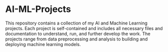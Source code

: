 # AI-ML-Projects

This repository contains a collection of my AI and Machine Learning projects. Each project is self-contained and includes all necessary files and documentation to understand, run, and further develop the work. The projects range from data preprocessing and analysis to building and deploying machine learning models.
